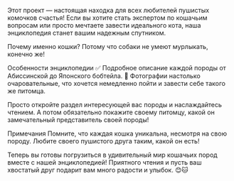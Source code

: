 

Этот проект — настоящая находка для всех любителей пушистых комочков счастья! Если вы хотите стать экспертом по кошачьим вопросам или просто мечтаете завести идеального кота, наша энциклопедия станет вашим надежным спутником.

Почему именно кошки?
Потому что собаки не умеют мурлыкать, конечно же!

Особенности энциклопедии
✅ Подробное описание каждой породы от Абиссинской до Японского бобтейла.
🌟 Фотографии настолько очаровательные, что хочется немедленно пойти и завести себе такого же питомца.

Просто откройте раздел интересующей вас породы и наслаждайтесь чтением. А потом обязательно покажите своему питомцу, какой он замечательный представитель своей породы!

Примечания
Помните, что каждая кошка уникальна, несмотря на свою породу. Любите своего пушистого друга таким, какой он есть!

Теперь вы готовы погрузиться в удивительный мир кошачьих пород вместе с нашей энциклопедией! Приятного чтения и пусть ваш хвостатый друг подарит вам много радости и улыбок. 😊🐱
